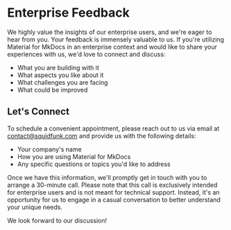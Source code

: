 # Enterprise Feedback

We highly value the insights of our enterprise users, and we're eager to hear
from you. Your feedback is immensely valuable to us. If you're utilizing
Material for MkDocs in an enterprise context and would like to share your
experiences with us, we'd love to connect and discuss:

- What you are building with it
- What aspects you like about it
- What challenges you are facing
- What could be improved

## Let's Connect

To schedule a convenient appointment, please reach out to us via email at
contact@squidfunk.com and provide us with the following details:

- Your company's name
- How you are using Material for MkDocs
- Any specific questions or topics you'd like to address

Once we have this information, we'll promptly get in touch with you to arrange
a 30-minute call. Please note that this call is exclusively intended for
enterprise users and is not meant for technical support. Instead, it's an
opportunity for us to engage in a casual conversation to better understand your
unique needs.

We look forward to our discussion!
